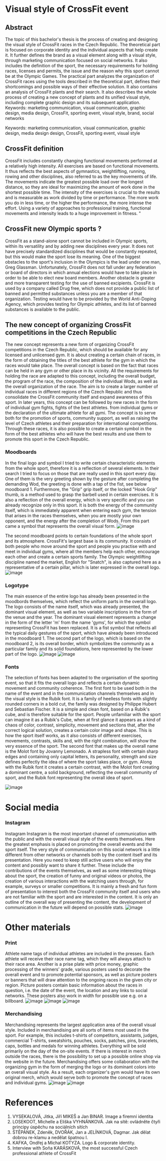 # Visual style of CrossFit event


## Abstract
The topic of this bachelor's thesis is the process of creating and designing the visual style of CrossFit races in the Czech Republic. 
The theoretical part is focused on corporate identity and the individual aspects that help create it. It further defines the brand as a visual element along with a visual style, 
through marketing communication focused on social networks. It also includes the definition of the sport, the necessary requirements for holding races, licenses and permits, 
the issue and the reason why this sport cannot be at the Olympic Games. The practical part analyzes the organization of CrossFit races using the tools described 
in the theoretical part, defines their shortcomings and possible ways of their effective solution. It also contains an analysis of CrossFit plants and their search. 
It also describes the whole process of creating a new concept of plants and its unified visual style, including complete graphic design and its subsequent application.
Keywords: marketing communication, visual communication, graphic design, media design, CrossFit, sporting event, visual style, brand, social networks 

Keywords: marketing communication, visual communication, graphic design, media design design, CrossFit, sporting event, visual style

## CrossFit definition
CrossFit includes constantly changing functional movements performed at a relatively high intensity. All exercises are based on functional movements. 
It thus reflects the best aspects of gymnastics, weightlifting, running, rowing and other disciplines, also referred to as the key movements of life. 
The movements indicate the greatest possible load over the longest distance, so they are ideal for maximizing the amount of work done in the shortest possible time.
The intensity of the exercises is crucial to the results and is measurable as work divided by time or performance. 
The more work you do in less time, or the higher the performance, the more intense the effort. 
Using a variety of approaches to professional training, functional movements and intensity leads to a huge improvement in fitness. "

## CrossFit new Olympic sports ?
CrossFit as a stand-alone sport cannot be included in Olympic sports, within its versatility and by adding new disciplines every year. 
It does not have precisely standardized disciplines that would be constantly repeated, but this would make the sport lose its meaning. 
One of the biggest obstacles to the sport's inclusion in the Olympics is the lead under one man, Greg Glassman. Unfortunately, 
CrossFit does not fall under any federation or board of directors in which annual elections would have to take place in order to be able to elect new board members. 
Another obstacle is greater and more transparent testing for the use of banned excipients. CrossFit is used by a company called Drug free, 
which does not provide a public list of banned and permitted substances unless you are a member of that organization. 
Testing would have to be provided by the World Anti-Doping Agency, which provides testing for Olympic athletes, and its list of banned substances is available to the public.

## The new concept of organizing CrossFit competitions in the Czech Republic
The new concept represents a new form of organizing CrossFit competitions in the Czech Republic, which should be available for any licensed and unlicensed gym. 
It is about creating a certain chain of races, in the form of obtaining the titles of the best athlete for the gym in which the races would take place. 
The overall concept is based on the fact that races can be held in any gym or other place in its vicinity. 
All the requirements for holding the race are adapted to this concept, including the overall budget, the program of the race, the composition of the individual Wods, 
as well as the overall organization of the race. The aim is to create a larger number of individual races in different regions of the Czech Republic and thus consolidate 
the CrossFit community itself and expand awareness of this sport. In later years, this concept can be followed by new races in the form of individual gym fights, 
fights of the best athletes. from individual gyms or the declaration of the ultimate athlete for all gymi. The concept is to serve both for the promotion of sports, 
community support, as well as raising the level of Czech athletes and their preparation for international competitions. Through these races, 
it is also possible to create a certain symbol in the form of the best athletes who will have the best results and use them to promote this sport in the Czech Republic.

### Moodboards
In the final logo and symbol I tried to write certain characteristic elements from the whole sport, therefore it is a reflection of several elements. In their search I tried to focus on those that are really used in this sport every day. One of them is the very greeting shown by the gesture after completing the demanding Wod, the greeting is done with a tap of the fist, see below moodboard 1. Furthermore, the "Grip" grip itself, or the locked "Hook Grip" thumb, is a method used to grasp the barbell used in certain exercises. It is also a reflection of the overall energy, which is very specific and you can already recognize only in this sport. It is both the energy of the community itself, which is immediately apparent when entering each gym, the tension that arises in the races themselves, when you are mostly your own opponent, and the energy after the completion of Wods. From this part came a symbol that represents the overall visual form.
![image](https://user-images.githubusercontent.com/73489631/119000972-df20e600-b98b-11eb-9f0b-afe314b4fd14.png)

The second moodboard points to certain foundations of the whole sport and its atmosphere. CrossFit's largest base is its community. It consists of both people who move around the sport and people you practise with and meet in individual gyms, where all the members help each other, encourage each other and create a certain sports family. The Olympic weightlifting discipline named the market, English for "Snatch", is also captured here as a representative of a certain pillar, which is later expressed in the overall logo.
![image](https://user-images.githubusercontent.com/73489631/119001045-ee079880-b98b-11eb-8e34-91465b7364fb.png)

### Logotype
The main essence of the entire logo has already been presented in the moodbords themselves, which reflect the uniform parts in the overall logo. The logo consists of the name itself, which was already presented, the dominant visual element, as well as two variable inscriptions in the form of the venue and the year. The dominant visual element represents a change in the form of the letter 'm' from the name 'gyms', for which the symbol representing CrossFit has been replaced. It is a fist symbol that reflects all the typical daily gestures of the sport, which have already been introduced in the moodboard 1. The second part of the logo, which is based on the moodboard 2, is its overall border, which symbolizes the community as a particular family and its solid foundations, here represented by the lower part of the logo.
![image](https://user-images.githubusercontent.com/73489631/119001073-f3fd7980-b98b-11eb-8521-eb5c44fea211.png)
![image](https://user-images.githubusercontent.com/73489631/119001152-024b9580-b98c-11eb-8f8f-495b91c4b622.png)

### Fonts
The selection of fonts has been adapted to the organisation of the sporting event, so that it fits the overall logo and reflects a certain dynamic movement and community coherence. The first font to be used both in the name of the event and in the communication channels themselves and in the visual style is the Rubik font. It is a family of heelless fonts with slightly rounded corners in a bold cut, the family was designed by Philippe Hubert and Sebastian Fischer. It is a simple and clean font, based on a Rubik's cube, and is therefore suitable for the sport. People unfamiliar with the sport can imagine it as a Rubik's Cube, when at first glance it appears as a kind of chaos of color, contrast, simplicity, movement and sections that, after the correct logical solution, creates a certain color image and shape. This is how the sport itself works, as it also consists of different exercises, movements, contrasts, skills and, with the right combination, will show the very essence of the sport.
The second font that makes up the overall name is the Molot font by Jovanny Lemonado. A strapless font with certain sharp edges and containing only capital letters, its personality, strength and size defines perfectly the idea of where the sport takes place, or gym. Along with the Rubik font it creates a certain contrast, with the Molot font creating a dominant centre, a solid background, reflecting the overall community of sport, and the Rubik font representing the overall idea of sport.

![image](https://user-images.githubusercontent.com/73489631/119001106-f9f35a80-b98b-11eb-9579-915ad50f170c.png)

# Social media

### Instagram
Instagram Instagram is the most important channel of communication with the public and with the overall visual style of the events themselves. Here the greatest emphasis is placed on promoting the overall events and the sport itself. The very style of communication on this social network is a little different from other networks or channels both by the content itself and its presentation. Here you need to keep still active users who will enjoy the content and possibly want to share it further. These include the contributions of the events themselves, as well as some interesting things about the sport, the creation of funny and original videos or photos, the creation of various interactions with the watching users through, for example, surveys or smaller competitions. It is mainly a fresh and fun form of presentation to interest both the CrossFit community itself and users who are not familiar with the sport and are interested in the content. It is only an outline of the overall way of presenting the content, the development of communication in the future will depend on possible stats.
![image](https://user-images.githubusercontent.com/73489631/119001179-0b3c6700-b98c-11eb-98ae-3515b756d36b.png)


# Other materials

### Print
Athlete name tags of individual athletes are included in the presses. Each athlete will receive their race name tag, which they will always attach to their race area. Another is a prise plate with price money, graphic processing of the winners' grade, various posters used to decorate the overall event and to promote potential sponsors, as well as picture posters or banners that will draw attention to the ongoing races in the given city or region. Picture posters contain basic information about the races in question, i.e. the date of the event, the location and any links to social networks. These posters also work in width for possible use e.g. on a billboard.
![image](https://user-images.githubusercontent.com/73489631/119001233-168f9280-b98c-11eb-8300-8547e78a6417.png)
![image](https://user-images.githubusercontent.com/73489631/119001243-18f1ec80-b98c-11eb-8ef7-fc6fc545eff8.png)
![image](https://user-images.githubusercontent.com/73489631/119001258-1becdd00-b98c-11eb-8f67-eb0abfe467f2.png)

### Merchandising 
Merchandising represents the largest application area of the overall visual style. Included in merchandising are all sorts of items most used in the sport. For example, this includes t-shirts of competitors, assistants, judges, commercial T-shirts, sweatshirts, pouches, socks, patches, pins, bracelets, caps, bottles and medals for winning athletes. Everything will be sold primarily on the day of the on-site events. If there is interest in merch outside the races, there is the possibility to set up a possible online shop via the website in the future. Merchandising offers some collaboration with the organizing gym in the form of merging the logo or its dominant colors into an overall visual style. As a result, each organizer's gym would have its own original merch, which would serve both to promote the concept of races and individual gyms.
![image](https://user-images.githubusercontent.com/73489631/119001276-1f806400-b98c-11eb-9332-3c36fde5c959.png)
![image](https://user-images.githubusercontent.com/73489631/119001286-21e2be00-b98c-11eb-808d-e2a4114ce202.png)

# References
1. VYSEKALOVÁ, Jitka, Jiří MIKEŠ a Jan BINAR. Image a firemní identita
2. LOSEKOOT, Michelle a Eliška VYHNÁNKOVÁ. Jak na sítě: ovládněte čtyři principy úspěchu na sociálních sítích
3. ŠTĚPÁNEK, Zdeněk, DVOŘÁK, Jan a JELÍNKOVÁ, Dagmar. Jak dělat dobrou re-klamu a nedělat špatnou I.
4. KAFKA, Ondřej a Michal KOTYZA. Logo & corporate identity. 
5. Interview with Soňa KARÁSKOVÁ, the most successful Czech professional athlete of CrossFit
